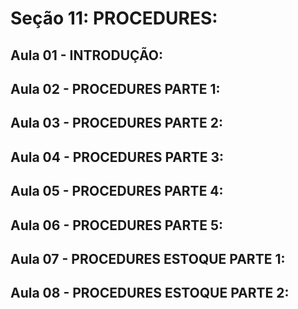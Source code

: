 # Seção 11: PROCEDURES:

## Aula 01 - INTRODUÇÃO:

## Aula 02 - PROCEDURES PARTE 1:

## Aula 03 - PROCEDURES PARTE 2:

## Aula 04 - PROCEDURES PARTE 3:

## Aula 05 - PROCEDURES PARTE 4:

## Aula 06 - PROCEDURES PARTE 5:

## Aula 07 - PROCEDURES ESTOQUE PARTE 1:

## Aula 08 - PROCEDURES ESTOQUE PARTE 2:
